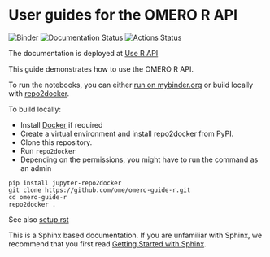 # User guides for the OMERO R API

[![Binder](https://mybinder.org/badge_logo.svg)](https://mybinder.org/v2/gh/ome/omero-guide-r/master?filepath=notebooks)
[![Documentation Status](https://readthedocs.org/projects/omero-guide-r/badge/?version=latest)](https://omero-guides.readthedocs.io/en/latest/r/docs/index.html)
[![Actions Status](https://github.com/ome/omero-guide-r/workflows/repo2docker/badge.svg)](https://github.com/ome/omero-guide-r/actions)

The documentation is deployed at [Use R API](https://omero-guides.readthedocs.io/en/latest/r/docs/index.html)


This guide demonstrates how to use the OMERO R API.

To run the notebooks, you can either [run on mybinder.org](https://mybinder.org/v2/gh/ome/omero-guide-r/master?filepath=notebooks) or build locally with [repo2docker](https://repo2docker.readthedocs.io/).


To build locally:

 * Install [Docker](https://www.docker.com/) if required
 * Create a virtual environment and install repo2docker from PyPI.
 * Clone this repository.
 * Run ``repo2docker``
 * Depending on the permissions, you might have to run the command as an admin

```
pip install jupyter-repo2docker
git clone https://github.com/ome/omero-guide-r.git
cd omero-guide-r
repo2docker .
```

See also [setup.rst](https://github.com/ome/omero-guide-r/blob/master/docs/setup.rst)


This is a Sphinx based documentation. 
If you are unfamiliar with Sphinx, we recommend that you first read 
[Getting Started with Sphinx](https://docs.readthedocs.io/en/stable/intro/getting-started-with-sphinx.html).
